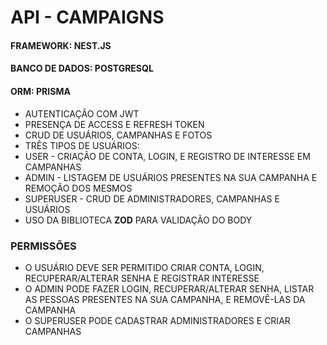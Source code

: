 # API - CAMPAIGNS

#### FRAMEWORK: NEST.JS
#### BANCO DE DADOS: POSTGRESQL
#### ORM: PRISMA

* AUTENTICAÇÃO COM JWT
* PRESENÇA DE ACCESS E REFRESH TOKEN
* CRUD DE USUÁRIOS, CAMPANHAS E FOTOS
* TRÊS TIPOS DE USUÁRIOS:
 * USER - CRIAÇÃO DE CONTA, LOGIN, E REGISTRO DE INTERESSE EM CAMPANHAS
 * ADMIN - LISTAGEM DE USUÁRIOS PRESENTES NA SUA CAMPANHA E REMOÇÃO DOS MESMOS
 * SUPERUSER - CRUD DE ADMINISTRADORES, CAMPANHAS E USUÁRIOS
* USO DA BIBLIOTECA **ZOD** PARA VALIDAÇÃO DO BODY

### PERMISSÕES

* O USUÁRIO DEVE SER PERMITIDO CRIAR CONTA, LOGIN, RECUPERAR/ALTERAR SENHA E REGISTRAR INTERESSE
* O ADMIN PODE FAZER LOGIN, RECUPERAR/ALTERAR SENHA, LISTAR AS PESSOAS PRESENTES NA SUA CAMPANHA, E REMOVÊ-LAS DA CAMPANHA
* O SUPERUSER PODE CADASTRAR ADMINISTRADORES E CRIAR CAMPANHAS
